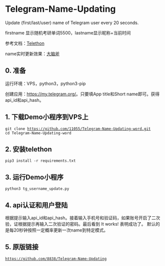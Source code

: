 # Telegram-Name-Updating

Update (first/last/user) name of Telegram user every 20 seconds. 

firstname 显示随机考研单词5500，lastname显示昵称+当前时间

参考文档：<a href="https://telethon.readthedocs.io/en/stable/">Telethon</a>

name实时更新效果：<a href="https://t.me/kongle6">大脑斧</a>

## 0. 准备

运行环境：VPS，python3，python3-pip

创建应用：<a href="https://my.telegram.org/">https://my.telegram.org/</a>。只要填App title和Short name即可。获得api_id和api_hash。

## 1. 下载Demo小程序到VPS上

<code>git clone https://github.com/11055/Telegram-Name-Updating-word.git</code>\
<code>cd Telegram-Name-Updating-word</code>

## 2. 安装telethon

<code>pip3 install -r requirements.txt</code>

## 3. 运行Demo小程序

<code>python3 tg_username_update.py</code>

## 4. api认证和用户登陆

根据提示输入api_id和api_hash。接着输入手机号和验证码，如果账号开启了二次验，证根据提示再输入二次验证的密码。最后看到 It works! 表明成功了。 默认的是每20秒钟按照一定概率更新一次name到特定模式。
## 5. 原版链接
<code>https://github.com/8838/Telegram-Name-Updating</code>

